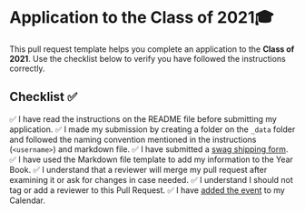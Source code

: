 # Application to the Class of 2021🎓

This pull request template helps you complete an application to the **Class of 2021**. Use the checklist below to verify you have followed the instructions correctly. 

## Checklist ✅

✅ I have read the instructions on the README file before submitting my application. 
✅ I made my submission by creating a folder on the `_data` folder and followed the naming convention mentioned in the instructions (`<username>`) and markdown file.
✅ I have submitted a [swag shipping form](https://airtable.com/shrM5IigBuRFaj33H).
✅ I have used the Markdown file template to add my information to the Year Book.
✅ I understand that a reviewer will merge my pull request after examining it or ask for changes in case needed.
✅ I understand I should not tag or add a reviewer to this Pull Request.
✅ I have [added the event](http://www.google.com/calendar/event?action=TEMPLATE&dates=20210605T160000Z%2F20210605T173000Z&text=GitHub%20Graduation%20%F0%9F%8E%93&location=https%3A%2F%2Fwww.twitch.tv%2Fgithubeducation&details=) to my Calendar.

